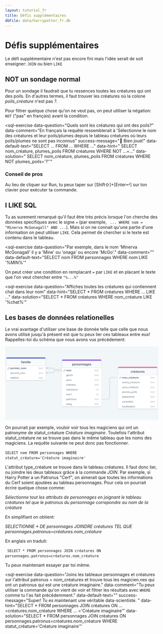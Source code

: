```yaml
---
layout: tutorial_fr
title: Défis supplémentaires
dbFile: data/harrypotter_fr.db
---
```

# Défis supplémentaires

<div class="warning">
<p> Le défi supplémentaire n'est pas encore fini mais l'idée serait de soit enseigner: <code>JOIN</code> ou bien <code>LIKE</code></p>
</div>

<a name="not"></a>

## NOT un sondage normal

Pour un sondage il faudrait que tu ressences toutes les créatures qui ont des poils. En d'autres termes, il faut trouver les créatures où la colone _poils\_créature_ n'est pas _?_. 

<div class="sideNote"><p>Pour filtrer quelque chose qu'on ne veut pas, on peut utiliser la négation: <code class="keyword">NOT</code> ("pas" en français) avant la condition.</p></div>

<sql-exercise
  data-question="Quels sont les créatures qui ont des poils?"
  data-comment="En français la requête ressemblerait à 'Sélectionne le nom des créatures et leur poils/plumes depuis le tableau créatures où leurs poils/plumes ne sont pas inconnus"
  success-message="🐉 Bien joué!"
  data-default-text="SELECT ...
FROM ...
WHERE ..."
  data-hint="
SELECT nom_créature, plumes_poils
FROM créatures
WHERE NOT ...=..."
  data-solution="
SELECT nom_créature, plumes_poils
FROM créatures 
WHERE NOT plumes_poils='?''"
  ></sql-exercise>

<div class="sideNode">
<h3>Conseil de pros</h3>
Au lieu de cliquer sur Run, tu peux taper sur [Shift⇧]+[Enter↵] sur ton clavier pour exécuter ta commande.
</div>

<a name="like"></a>

## I LIKE SQL

Tu as surement remarqué qu'il faut être très précis lorsque l'on cherche des données specifiques avec le signe <code>=</code> (par exemple, <code> ... WHERE nom = "Minerva McGonagall" AND ...</code>). Mais si on ne connait qu'une partie d'une information on peut utiliser <code class="keyword">LIKE</code>. Cela permet de chercher si le texte est contenu dans le tableau. 

<sql-exercise
  data-question="Par exemple, dans le nom 'Minerva McGonagall' il y a 'Mine' ou 'onaga' ou encore 'McGo'."
  data-comment=""
  data-default-text="SELECT nom
FROM personnages
WHERE nom LIKE '%MIN%'"
  ></sql-exercise>

<div class="sideNote">
On peut créer une condition en remplacant <code>=</code> par <code class="keyword">LIKE</code> et en placant le texte que l'on veut chercher entre <code>"%...%"</code>
</div>

<sql-exercise
  data-question="Affiches toutes les créatures qui contiennent chat dans leur nom"
  data-hint="SELECT *
FROM créatures
WHERE ... LIKE ..."
  data-solution="SELECT *
FROM créatures
WHERE nom_créature LIKE '%chat%'"
  ></sql-exercise>

<a name="join"></a>

## Les bases de données relationelles

Le vrai avantage d'utiliser une base de donnée telle que celle que nous avons utilisé jusqu'à présent est que tu peux lier ces tableaux entre eux! Rappelles-toi du schéma que nous avons vus précédement:

<img src="imgs/HarryPotterDB_fr.png">

On pourrait par exemple, vouloir voir tous les magiciens qui ont un patronyme de statut_créature _Créature imaginaire_. Toutefois l'attribut statut_créature ne se trouve pas dans le même tableau que les noms des magiciens. La requête suivante ne peut donc pas fonctionner.

<code class="codeBloc">SELECT nom FROM personnages WHERE statut_créature='Créature imaginaire'</code>

L'attribut type_créature se trouve dans le tableau créatures. Il faut donc lier, ou joindre les deux tableaux grâce à la commande <span class="keyword">_JOIN_</span>. Par exemple, si Harry Potter a un Patronus "Cerf", on aimerait que toutes les informations du Cerf soient ajoutées au tableau personnages. Pour cela on pourrait écrire quelque chose comme: 

_Sélectionne tout les attributs de personnages en joignant le tableau créatures tel que le patronus du personnage correpondre au nom de la créature_

En simplifiant on obtient:

_SELECTIONNE * DE personnages JOINDRE créatures TEL QUE personnages.patronus=créatures.nom_créature_

En anglais on traduit:

<code class="codeBolc"> SELECT *
FROM personnages 
JOIN créatures ON personnages.patronus=créatures.nom_créature</code>

Tu peux maintenant essayer par toi même.

<sql-exercise
  data-question="Joins les tableaux personnages et créatures sur l'attribut patronus = nom_créatures et trouve tous les magicien.nes qui ont un patronus qui est une créature imaginaire."
  data-comment="Tu peux utiliser la commande qu'on vient de voir et filtrer les résultats avec <code>WHERE</code> comme tu l'as fait précédemment."
  data-default-text=""
  success-message="Super! Tu es maintenant une véritable data-scientiste. "
  data-hint="SELECT *
FROM personnages 
JOIN créatures ON ... =créatures.nom_créature
WHERE ... ='Créature imaginaire'"
  data-solution="SELECT *
FROM personnages 
JOIN créatures ON personnages.patronus=créatures.nom_créature
WHERE statut_créature='Créature imaginaire'"
  ></sql-exercise>